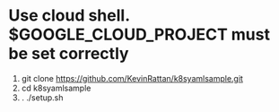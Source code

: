 # Use cloud shell. $GOOGLE_CLOUD_PROJECT must be set correctly

1. git clone https://github.com/KevinRattan/k8syamlsample.git
1. cd k8syamlsample
1.  . ./setup.sh
